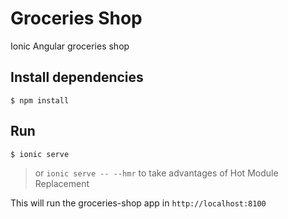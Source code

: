 # Groceries Shop
Ionic Angular groceries shop

## Install dependencies

```
$ npm install
```

## Run

```
$ ionic serve
```
> or `ionic serve -- --hmr` to take advantages of Hot Module Replacement

This will run the groceries-shop app in `http://localhost:8100`
